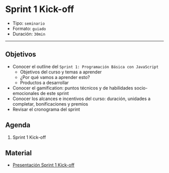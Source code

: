 # Sprint 1 Kick-off

- Tipo: `seminario`
- Formato: `guiado`
- Duración: `30min`

***

## Objetivos

- Conocer el outline del `Sprint 1: Programación Básica con JavaScript`
  * Objetivos del curso y temas a aprender
  * ¿Por qué vamos a aprender esto?
  * Productos a desarrollar
- Conocer el gamification: puntos técnicos y de habilidades socio-emocionales
  de este sprint
- Conocer los alcances e incentivos del curso: duración, unidades a completar,
  bonificaciones y premios
- Revisar el cronograma del sprint

## Agenda

1. Sprint 1 Kick-off

## Material

- [Presentación Sprint 1 Kick-off](https://docs.google.com/presentation/d/1623UM9tYNGVNYN_62jwgdIkP07okvI5Rb9hyZX8yXvc/edit#slide=id.g1b73c42c66_0_112)
